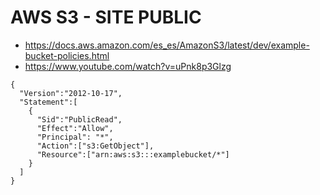 # AWS S3 - SITE PUBLIC

* https://docs.aws.amazon.com/es_es/AmazonS3/latest/dev/example-bucket-policies.html
* https://www.youtube.com/watch?v=uPnk8p3Glzg

```
{
  "Version":"2012-10-17",
  "Statement":[
    {
      "Sid":"PublicRead",
      "Effect":"Allow",
      "Principal": "*",
      "Action":["s3:GetObject"],
      "Resource":["arn:aws:s3:::examplebucket/*"]
    }
  ]
}
```
